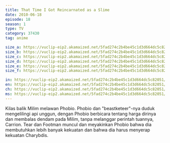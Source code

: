 ```yaml
---
title: That Time I Got Reincarnated as a Slime
date: 2010-06-18
episode: 18
season: 1
type: TV
category: 37430
tag: anime

size_a: https://vuclip-eip2.akamaized.net/5fad274c2b4be45c1d3d664dc5c82051/vp63207_V20210323045438/hlsc_e2931_2.m3u8
size_b: https://vuclip-eip2.akamaized.net/5fad274c2b4be45c1d3d664dc5c82051/vp63207_V20210323045438/hlsc_e2931_3.m3u8
size_c: https://vuclip-eip2.akamaized.net/5fad274c2b4be45c1d3d664dc5c82051/vp63207_V20210323045438/hlsc_e2931_4.m3u8
size_d: https://vuclip-eip2.akamaized.net/5fad274c2b4be45c1d3d664dc5c82051/vp63207_V20210323045438/hlsc_e2931_5.m3u8
size_e: https://vuclip-eip2.akamaized.net/5fad274c2b4be45c1d3d664dc5c82051/vp63207_V20210323045438/hlsc_e2931_6.m3u8
size_f: https://vuclip-eip2.akamaized.net/5fad274c2b4be45c1d3d664dc5c82051/vp63207_V20210323045438/hlsc_e2931_7.m3u8

in: https://vuclip-eip2.akamaized.net/5fad274c2b4be45c1d3d664dc5c82051/id.vtt
en: https://vuclip-eip2.akamaized.net/5fad274c2b4be45c1d3d664dc5c82051/en.vtt
ch: https://vuclip-eip2.akamaized.net/5fad274c2b4be45c1d3d664dc5c82051/zh-TW.vtt
ms: https://vuclip-eip2.akamaized.net/5fad274c2b4be45c1d3d664dc5c82051/ms.vtt
---
```

Kilas balik Milim melawan Phobio. Phobio dan "beastketeer"-nya duduk mengelilingi api unggun, dengan Phobio berbicara tentang harga dirinya dan membalas dendam pada Milim, tanpa melanggar perintah tuannya, Carrion. Tear dan Footman muncul dan meyakinkan Phobio bahwa dia membutuhkan lebih banyak kekuatan dan bahwa dia harus menyerap kekuatan Charybdis.